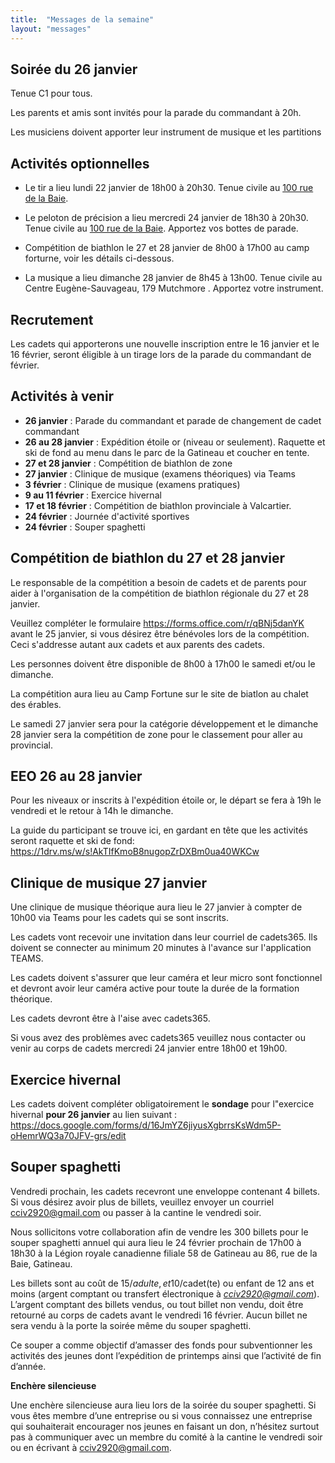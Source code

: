 ```yaml
---
title:  "Messages de la semaine"
layout: "messages"
---
```


## Soirée du 26 janvier

Tenue C1 pour tous.

Les parents et amis sont invités pour la parade du commandant à 20h. 

Les musiciens doivent apporter leur instrument de musique et les partitions


## Activités optionnelles

- Le tir a lieu lundi 22 janvier de 18h00 à 20h30. Tenue civile au [100 rue de la Baie](/information/comment-nous-rejoindre/).

- Le peloton de précision a lieu mercredi 24 janvier de 18h30 à 20h30. Tenue civile au [100 rue de la Baie](/information/comment-nous-rejoindre/). Apportez vos bottes de parade. 

- Compétition de biathlon le 27 et 28 janvier de 8h00 à 17h00 au camp forturne, voir les détails ci-dessous.

- La musique a lieu dimanche 28 janvier de 8h45 à 13h00. Tenue civile au Centre Eugène-Sauvageau, 179 Mutchmore . Apportez votre instrument. 


## Recrutement

Les cadets qui apporterons une nouvelle inscription entre le 16 janvier et le 16 février, seront éligible à un tirage lors de la parade du commandant de février.


## Activités à venir

- **26 janvier** : Parade du commandant et parade de changement de cadet commandant
- **26 au 28 janvier** : Expédition étoile or (niveau or seulement). Raquette et ski de fond au menu dans le parc de la Gatineau et coucher en tente.
- **27 et 28 janvier** : Compétition de biathlon de zone
- **27 janvier** : Clinique de musique (examens théoriques) via Teams
- **3 février** : Clinique de musique (examens pratiques) 
- **9 au 11 février** : Exercice hivernal
- **17 et 18 février** : Compétition de biathlon provinciale à Valcartier.
- **24 février** : Journée d'activité sportives
- **24 février** : Souper spaghetti

  
## Compétition de biathlon du 27 et 28 janvier

Le responsable de la compétition a besoin de cadets et de parents pour aider à l'organisation de la compétition de biathlon régionale du 27 et 28 janvier.  

Veuillez compléter le formulaire <https://forms.office.com/r/qBNj5danYK> avant le 25 janvier, si vous désirez être bénévoles lors de la compétition. Ceci s'addresse autant aux cadets et aux parents des cadets. 

Les personnes doivent être disponible de 8h00 à 17h00 le samedi et/ou le dimanche.  

La compétition aura lieu au Camp Fortune sur le site de biatlon au chalet des érables. 

Le samedi 27 janvier sera pour la catégorie développement et le dimanche 28 janvier sera la compétition de zone pour le classement pour aller au provincial.


## EEO 26 au 28 janvier

Pour les niveaux or inscrits à l'expédition étoile or, le départ se fera à 19h le vendredi et le retour à 14h le dimanche.

La guide du participant se trouve ici, en gardant en tête que les activités seront raquette et ski de fond:
<https://1drv.ms/w/s!AkTIfKmoB8nugopZrDXBm0ua40WKCw>


## Clinique de musique 27 janvier

Une clinique de musique théorique aura lieu le 27 janvier à compter de 10h00 via Teams pour les cadets qui se sont inscrits. 

Les cadets vont recevoir une invitation dans leur courriel de cadets365. Ils doivent se connecter au minimum 20 minutes à l'avance sur l'application TEAMS.

Les cadets doivent s'assurer que leur caméra et leur micro sont fonctionnel et devront avoir leur caméra active pour toute la durée de la formation théorique.

Les cadets devront être à l'aise avec cadets365.  

Si vous avez des problèmes avec cadets365 veuillez nous contacter ou venir au corps de cadets mercredi 24 janvier entre 18h00 et 19h00.


## Exercice hivernal

Les cadets doivent compléter obligatoirement le **sondage** pour l"exercice hivernal **pour 26 janvier** au lien suivant : <https://docs.google.com/forms/d/16JmYZ6jiyusXgbrrsKsWdm5P-oHemrWQ3a70JFV-grs/edit>


## Souper spaghetti

Vendredi prochain, les cadets recevront une enveloppe contenant 4 billets. Si vous désirez avoir plus de billets, veuillez envoyer un courriel <cciv2920@gmail.com> ou passer à la cantine le vendredi soir.

Nous sollicitons votre collaboration afin de vendre les 300 billets pour le souper spaghetti annuel qui aura lieu le 24 février prochain de 17h00 à 18h30 à la Légion royale canadienne filiale 58 de Gatineau au 86, rue de la Baie, Gatineau.

Les billets sont au coût de 15$/adulte, et 10$/cadet(te) ou enfant de 12 ans et moins (argent comptant ou transfert électronique à *cciv2920@gmail.com*). L’argent comptant des billets vendus, ou tout billet non vendu, doit être retourné au corps de cadets avant le vendredi 16 février. Aucun billet ne sera vendu à la porte la soirée même du souper spaghetti.

Ce souper a comme objectif d’amasser des fonds pour subventionner les activités des jeunes dont l’expédition de printemps ainsi que l’activité de fin d’année.

**Enchère silencieuse**

Une enchère silencieuse aura lieu lors de la soirée du souper spaghetti. Si vous êtes membre d’une entreprise ou si vous connaissez une entreprise qui souhaiterait encourager nos jeunes en faisant un don, n’hésitez surtout pas à communiquer avec un membre du comité à la cantine le vendredi soir ou en écrivant à <cciv2920@gmail.com>.

